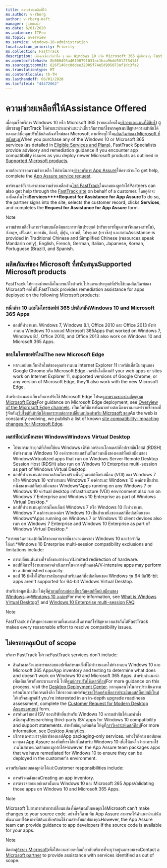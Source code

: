 ```yaml
---
title: ความช่วยเหลือที่ให้
ms.author: v-rberg
author: v-rberg-msft
manager: jimmuir
ms.date: 6/01/2020
ms.audience: ITPro
ms.topic: overview
ms.service: windows-10-administration
localization_priority: Priority
ms.collection: FastTrack
description: เมื่อคุณซื้อบริการใด ๆ ของ Windows 10 หรือ Microsoft 365 ผู้เชี่ยวชาญ FastTrack ให้คําแนะนําและการแก้ไขเพื่อปรับใช้กับ Windows 10 และ Microsoft 365 Apps และทันสมัยไม่มีค่าใช้จ่ายเพิ่มเติม (ด้วยการสมัครสมาชิกที่มีสิทธิ์)
ms.openlocfilehash: 8b006493a46108791031ac1baa9bdd501278414f
ms.sourcegitcommit: 826f140cc0ddee32005f74e5d995073af1dc3fa2
ms.translationtype: MT
ms.contentlocale: th-TH
ms.lasthandoff: 06/01/2020
ms.locfileid: "44472062"
---
```

# <a name="assistance-offered"></a><span data-ttu-id="45bf4-103">ความช่วยเหลือที่ให้</span><span class="sxs-lookup"><span data-stu-id="45bf4-103">Assistance Offered</span></span>  

<span data-ttu-id="45bf4-104">เมื่อคุณซื้อบริการ Windows 10 หรือ Microsoft 365 (รายละเอียดใน[บริการและแผนที่มีสิทธิ์](M365-eligible-services-and-plans.md)) ผู้เชี่ยวชาญ FastTrack ให้คําแนะนําและคําแนะนําเกี่ยวกับการแก้ไขหากคุณพบปัญหาความเข้ากันได้ของแอปเมื่อคุณปรับใช้ผลิตภัณฑ์ใหม่ของ Microsoft ตามที่ระบุไว้ใน[ผลิตภัณฑ์ของ Microsoft ที่สนับสนุน](#supported-microsoft-products)</span><span class="sxs-lookup"><span data-stu-id="45bf4-104">When you purchase any of the Windows 10 or Microsoft 365 services (as detailed in [Eligible Services and Plans](M365-eligible-services-and-plans.md)), FastTrack Specialists provide advisory and remediation guidance if you encounter app compatibility issues as you deploy newer Microsoft products as outlined in [Supported Microsoft products](#supported-microsoft-products).</span></span>

<span data-ttu-id="45bf4-105">หากต้องการขอความช่วยเหลือ ให้ดําเนินการ[คําขอบริการ App Assure](https://go.microsoft.com/fwlink/?linkid=2022721)ให้ครบถ้วน</span><span class="sxs-lookup"><span data-stu-id="45bf4-105">To get help, complete the [App Assure service request](https://go.microsoft.com/fwlink/?linkid=2022721).</span></span>

<span data-ttu-id="45bf4-106">พาร์ทเนอร์ยังสามารถขอความช่วยเหลือผ่าน[ไซต์ FastTrack](https://go.microsoft.com/fwlink/?linkid=780698)ในนามของลูกค้าได้</span><span class="sxs-lookup"><span data-stu-id="45bf4-106">Partners can also get help through the [FastTrack site](https://go.microsoft.com/fwlink/?linkid=780698) on behalf of a customer.</span></span> <span data-ttu-id="45bf4-107">โดยคู่ค้าจะลงชื่อลงในไซต์**Services\*\*\*\*Request for Assistance for App Assure**</span><span class="sxs-lookup"><span data-stu-id="45bf4-107">To do so, the partner signs into the site, selects the customer record, clicks **Services**, and completes the **Request for Assistance for App Assure** form.</span></span>

> [!NOTE]
> <span data-ttu-id="45bf4-108">ความช่วยเหลือในภาษาจีนแบบดั้งเดิมและภาษาจีนประยุกต์ (ทรัพยากรที่พูดภาษาจีนกลางเท่านั้น), อังกฤษ, ฝรั่งเศส, เยอรมัน, อิตาลี, ญี่ปุ่น, เกาหลี, โปรตุเกส (บราซิล) และสเปน</span><span class="sxs-lookup"><span data-stu-id="45bf4-108">Assistance is provided in Traditional Chinese and Simplified Chinese (resources speak Mandarin only), English, French, German, Italian, Japanese, Korean, Portuguese (Brazil), and Spanish.</span></span> 

## <a name="supported-microsoft-products"></a><span data-ttu-id="45bf4-109">ผลิตภัณฑ์ของ Microsoft ที่สนับสนุน</span><span class="sxs-lookup"><span data-stu-id="45bf4-109">Supported Microsoft products</span></span>

<span data-ttu-id="45bf4-110">FastTrack ให้ความช่วยเหลือในการแก้ไขสําหรับโปรแกรมประยุกต์ที่ปรับใช้บนผลิตภัณฑ์ของ Microsoft ต่อไปนี้:</span><span class="sxs-lookup"><span data-stu-id="45bf4-110">FastTrack provides remediation assistance for apps deployed on the following Microsoft products:</span></span>

### <a name="windows-10-and-microsoft-365-apps"></a><span data-ttu-id="45bf4-111">หน้าต่าง 10 และไมโครซอฟท์ 365 ปพลิเคชัน</span><span class="sxs-lookup"><span data-stu-id="45bf4-111">Windows 10 and Microsoft 365 Apps</span></span>

- <span data-ttu-id="45bf4-112">แอปที่ทํางานบน Windows 7, Windows 8.1, Office 2010 และ Office 2013 ยังทํางานบน Windows 10 และแอป Microsoft 365</span><span class="sxs-lookup"><span data-stu-id="45bf4-112">Apps that worked on Windows 7, Windows 8.1, Office 2010, and Office 2013 also work on Windows 10 and Microsoft 365 Apps.</span></span>

### <a name="the-new-microsoft-edge"></a><span data-ttu-id="45bf4-113">ขอบไมโครซอฟท์ใหม่</span><span class="sxs-lookup"><span data-stu-id="45bf4-113">The new Microsoft Edge</span></span>

- <span data-ttu-id="45bf4-114">หากแอปบนเว็บหรือไซต์ของคุณทํางานบน Internet Explorer 11 เวอร์ชันที่สนับสนุนของ Google Chrome หรือ Microsoft Edge เวอร์ชันใดก็ตาม</span><span class="sxs-lookup"><span data-stu-id="45bf4-114">If your web apps or sites work on Internet Explorer 11, supported versions of Google Chrome, or any version of Microsoft Edge, they'll also work with the new Microsoft Edge.</span></span>

<span data-ttu-id="45bf4-115">สําหรับคําแนะนําเกี่ยวกับการปรับใช้ Microsoft Edge โปรดดู[ภาพรวมของช่องสัญญาณ Microsoft Edge](https://docs.microsoft.com/DeployEdge/microsoft-edge-channels)</span><span class="sxs-lookup"><span data-stu-id="45bf4-115">For guidance on Microsoft Edge deployment, see [Overview of the Microsoft Edge channels](https://docs.microsoft.com/DeployEdge/microsoft-edge-channels).</span></span> <span data-ttu-id="45bf4-116">เป็นเว็บที่มีการพัฒนาอย่างต่อเนื่องเราเผยแพร่รายชื่อของที่รู้จักกัน[เว็บไซต์ที่เข้ากันได้ผลกระทบต่อการเปลี่ยนแปลงสําหรับ Microsoft ขอบ](https://docs.microsoft.com/microsoft-edge/web-platform/site-impacting-changes)</span><span class="sxs-lookup"><span data-stu-id="45bf4-116">As the web is constantly evolving, we publish a list of known [site compatibility-impacting changes for Microsoft Edge](https://docs.microsoft.com/microsoft-edge/web-platform/site-impacting-changes).</span></span>

### <a name="windows-virtual-desktop"></a><span data-ttu-id="45bf4-117">เดสก์ท็อปเสมือนของ Windows</span><span class="sxs-lookup"><span data-stu-id="45bf4-117">Windows Virtual Desktop</span></span>

- <span data-ttu-id="45bf4-118">โปรแกรมประยุกต์ที่เรียกใช้บน Windows เซิร์ฟเวอร์ระยะไกลเดสก์ท็อปเซสชันโฮสต์ (RDSH) ยังทํางานบน Windows 10 องค์กรหลายเซสชันเป็นส่วนหนึ่งของเดสก์ท็อปเสมือนของ Windows</span><span class="sxs-lookup"><span data-stu-id="45bf4-118">Virtualized apps that run on Windows Server Remote Desktop Session Host (RDSH) also run on Windows 10 Enterprise multi-session as part of Windows Virtual Desktop.</span></span>
- <span data-ttu-id="45bf4-119">แอปที่ทํางานบนสภาพแวดล้อมโครงสร้างพื้นฐานเดสก์ท็อปเสมือน (VDI) ของ Windows 7 หรือ Windows 10 จะทํางานบน Windows 7 องค์กรและ Windows 10 องค์กรเป็นส่วนหนึ่งของเดสก์ท็อปเสมือนของ Windows\*</span><span class="sxs-lookup"><span data-stu-id="45bf4-119">Apps running on any Windows 7 or Windows 10 virtual desktop infrastructure (VDI) environment also run on Windows 7 Enterprise and Windows 10 Enterprise as part of Windows Virtual Desktop.\*</span></span>
- <span data-ttu-id="45bf4-120">แอปที่ทํางานบนอุปกรณ์ไคลเอ็นต์ Windows 7 หรือ Windows 10 ยังทํางานบน Windows 7 องค์กรและองค์กร Windows 10 เป็นส่วนหนึ่งของเดสก์ท็อปเสมือนของ Windows\*</span><span class="sxs-lookup"><span data-stu-id="45bf4-120">Apps running on Windows 7 or Windows 10 client devices also run on Windows 7 Enterprise and Windows 10 Enterprise as part of Windows Virtual Desktop.\*</span></span>

<span data-ttu-id="45bf4-121">\*การยกเว้นความเข้ากันได้ของหลายเซสชันขององค์กรของ Windows 10 และข้อจํากัดได้แก่:</span><span class="sxs-lookup"><span data-stu-id="45bf4-121">\*Windows 10 Enterprise multi-session compatibility exclusions and limitations include:</span></span>
- <span data-ttu-id="45bf4-122">การเปลี่ยนเส้นทางที่จํากัดของฮาร์ดแวร์</span><span class="sxs-lookup"><span data-stu-id="45bf4-122">Limited redirection of hardware.</span></span>
- <span data-ttu-id="45bf4-123">แอปที่มีการใช้งานมากอาจดําเนินการในความจุที่ลดลง</span><span class="sxs-lookup"><span data-stu-id="45bf4-123">A/V-intensive apps may perform in a diminished capacity.</span></span>
- <span data-ttu-id="45bf4-124">แอป 16 บิตไม่ได้รับการสนับสนุนสําหรับเดสก์ท็อปเสมือนของ Windows รุ่น 64 บิต</span><span class="sxs-lookup"><span data-stu-id="45bf4-124">16-bit apps aren't supported for 64-bit Windows Virtual Desktop.</span></span>

<span data-ttu-id="45bf4-125">สําหรับข้อมูลเพิ่มเติม ให้ดูที่[คําถามที่ถามบ่อยเกี่ยวกับเดสก์ท็อปเสมือนของ Windows](https://docs.microsoft.com/azure/virtual-desktop/overview)และ[Windows 10 องค์กร](https://docs.microsoft.com/azure/virtual-desktop/windows-10-multisession-faq)</span><span class="sxs-lookup"><span data-stu-id="45bf4-125">For more information, see [What is Windows Virtual Desktop?](https://docs.microsoft.com/azure/virtual-desktop/overview) and [Windows 10 Enterprise multi-session FAQ](https://docs.microsoft.com/azure/virtual-desktop/windows-10-multisession-faq).</span></span>

> [!NOTE]
> <span data-ttu-id="45bf4-126">FastTrack ทําให้ทุกความพยายามที่เหมาะสมในการแก้ไขปัญหาความเข้ากันได้</span><span class="sxs-lookup"><span data-stu-id="45bf4-126">FastTrack makes every reasonable effort to resolve compatibility issues.</span></span> 

## <a name="out-of-scope"></a><span data-ttu-id="45bf4-127">ไม่ครอบคลุม</span><span class="sxs-lookup"><span data-stu-id="45bf4-127">Out of scope</span></span>

<span data-ttu-id="45bf4-128">บริการ FastTrack ไม่รวม:</span><span class="sxs-lookup"><span data-stu-id="45bf4-128">FastTrack services don't include:</span></span>
- <span data-ttu-id="45bf4-129">สินค้าคงคลังและการทดสอบแอปเพื่อกําหนดสิ่งที่ไม่ทํางานและไม่ทํางานบน Windows 10 และ Microsoft 365 Apps</span><span class="sxs-lookup"><span data-stu-id="45bf4-129">App inventory and testing to determine what does and doesn't work on Windows 10 and Microsoft 365 Apps.</span></span> <span data-ttu-id="45bf4-130">สําหรับคําแนะนําเพิ่มเติมเกี่ยวกับกระบวนการนี้ ไปที่[ศูนย์การปรับใช้เดสก์ท็อป](https://go.microsoft.com/fwlink/?linkid=2080140)</span><span class="sxs-lookup"><span data-stu-id="45bf4-130">For more guidance on this process, visit the [Desktop Deployment Center](https://go.microsoft.com/fwlink/?linkid=2080140).</span></span> <span data-ttu-id="45bf4-131">หากคุณสนใจในการประเมินความพร้อมในการอัพเกรดเชิงลึก ให้กรอกแบบฟอร์ม[คําขอให้ลูกค้าเพื่อการประเมินเดสก์ท็อปสมัยใหม่](https://go.microsoft.com/fwlink/?linkid=2053818)ให้เสร็จสมบูรณ์</span><span class="sxs-lookup"><span data-stu-id="45bf4-131">If you're interested in an in-depth upgrade readiness assessment, complete the [Customer Request for Modern Desktop Assessment](https://go.microsoft.com/fwlink/?linkid=2053818) form.</span></span>
- <span data-ttu-id="45bf4-132">การค้นคว้าแอป ISV ของบริษัทอื่นสําหรับ Windows 10 ความเข้ากันได้และคําสั่งสนับสนุน</span><span class="sxs-lookup"><span data-stu-id="45bf4-132">Researching third-party ISV apps for Windows 10 compatibility and support statements.</span></span> <span data-ttu-id="45bf4-133">สําหรับข้อมูลเพิ่มเติม ให้ดูที่[การวิเคราะห์เดสก์ท็อป](https://docs.microsoft.com/sccm/desktop-analytics/overview)</span><span class="sxs-lookup"><span data-stu-id="45bf4-133">For more information, see [Desktop Analytics](https://docs.microsoft.com/sccm/desktop-analytics/overview).</span></span>
- <span data-ttu-id="45bf4-134">บริการเฉพาะบรรจุภัณฑ์ของแอป</span><span class="sxs-lookup"><span data-stu-id="45bf4-134">App packaging-only services.</span></span> <span data-ttu-id="45bf4-135">อย่างไรก็ตาม แอปแพคเกจของ App Assure ของทีมที่เราได้แก้ไขสําหรับ Windows 10 เพื่อให้แน่ใจว่าสามารถใช้งานในสภาพแวดล้อมของลูกค้าได้</span><span class="sxs-lookup"><span data-stu-id="45bf4-135">However, the App Assure team packages apps that we have remediated for Windows 10 to ensure they can be deployed in the customer's environment.</span></span>

<span data-ttu-id="45bf4-136">ความรับผิดชอบของลูกค้าได้แก่:</span><span class="sxs-lookup"><span data-stu-id="45bf4-136">Customer responsibilities include:</span></span>
- <span data-ttu-id="45bf4-137">การสร้างคลังแอพ</span><span class="sxs-lookup"><span data-stu-id="45bf4-137">Creating an app inventory.</span></span>
- <span data-ttu-id="45bf4-138">การตรวจสอบแอปเหล่านั้นบน Windows 10 และ Microsoft 365 Apps</span><span class="sxs-lookup"><span data-stu-id="45bf4-138">Validating those apps on Windows 10 and Microsoft 365 Apps.</span></span>

> [!NOTE]
> <span data-ttu-id="45bf4-139">Microsoft ไม่สามารถทําการเปลี่ยนแปลงโค้ดต้นฉบับของคุณได้</span><span class="sxs-lookup"><span data-stu-id="45bf4-139">Microsoft can't make changes to your source code.</span></span> <span data-ttu-id="45bf4-140">อย่างไรก็ตาม ทีม App Assure สามารถให้คําแนะนําแก่นักพัฒนาแอปได้หากรหัสต้นฉบับพร้อมใช้งานสําหรับแอปของคุณ</span><span class="sxs-lookup"><span data-stu-id="45bf4-140">However, the App Assure team can provide guidance to app developers if the source code is available for your apps.</span></span>

> [!NOTE]
> <span data-ttu-id="45bf4-141">ติดต่อ[คู่ค้าของ Microsoft](https://go.microsoft.com/fwlink/?linkid=2080150)เพื่อให้ความช่วยเหลือเกี่ยวกับบริการที่ระบุว่าอยู่นอกขอบเขต</span><span class="sxs-lookup"><span data-stu-id="45bf4-141">Contact a [Microsoft partner](https://go.microsoft.com/fwlink/?linkid=2080150) to provide assistance with services identified as out of scope.</span></span>


